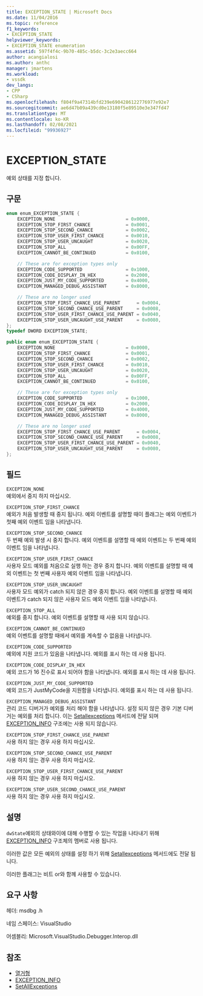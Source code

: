 ```yaml
---
title: EXCEPTION_STATE | Microsoft Docs
ms.date: 11/04/2016
ms.topic: reference
f1_keywords:
- EXCEPTION_STATE
helpviewer_keywords:
- EXCEPTION_STATE enumeration
ms.assetid: 597f4f4c-9b70-485c-b5dc-3c2e3aecc664
author: acangialosi
ms.author: anthc
manager: jmartens
ms.workload:
- vssdk
dev_langs:
- CPP
- CSharp
ms.openlocfilehash: f804f9a47314bfd239e6904286122776977e92e7
ms.sourcegitcommit: ae6d47b09a439cd0e13180f5e89510e3e347fd47
ms.translationtype: MT
ms.contentlocale: ko-KR
ms.lasthandoff: 02/08/2021
ms.locfileid: "99936927"
---
```

# <a name="exception_state"></a>EXCEPTION_STATE
예외 상태를 지정 합니다.

## <a name="syntax"></a>구문

```cpp
enum enum_EXCEPTION_STATE {
    EXCEPTION_NONE                          = 0x0000,
    EXCEPTION_STOP_FIRST_CHANCE             = 0x0001,
    EXCEPTION_STOP_SECOND_CHANCE            = 0x0002,
    EXCEPTION_STOP_USER_FIRST_CHANCE        = 0x0010,
    EXCEPTION_STOP_USER_UNCAUGHT            = 0x0020,
    EXCEPTION_STOP_ALL                      = 0x00FF,
    EXCEPTION_CANNOT_BE_CONTINUED           = 0x0100,

    // These are for exception types only
    EXCEPTION_CODE_SUPPORTED                = 0x1000,
    EXCEPTION_CODE_DISPLAY_IN_HEX           = 0x2000,
    EXCEPTION_JUST_MY_CODE_SUPPORTED        = 0x4000,
    EXCEPTION_MANAGED_DEBUG_ASSISTANT       = 0x8000,

    // These are no longer used
    EXCEPTION_STOP_FIRST_CHANCE_USE_PARENT      = 0x0004,
    EXCEPTION_STOP_SECOND_CHANCE_USE_PARENT     = 0x0008,
    EXCEPTION_STOP_USER_FIRST_CHANCE_USE_PARENT = 0x0040,
    EXCEPTION_STOP_USER_UNCAUGHT_USE_PARENT     = 0x0080,
};
typedef DWORD EXCEPTION_STATE;
```

```csharp
public enum enum_EXCEPTION_STATE {
    EXCEPTION_NONE                          = 0x0000,
    EXCEPTION_STOP_FIRST_CHANCE             = 0x0001,
    EXCEPTION_STOP_SECOND_CHANCE            = 0x0002,
    EXCEPTION_STOP_USER_FIRST_CHANCE        = 0x0010,
    EXCEPTION_STOP_USER_UNCAUGHT            = 0x0020,
    EXCEPTION_STOP_ALL                      = 0x00FF,
    EXCEPTION_CANNOT_BE_CONTINUED           = 0x0100,

    // These are for exception types only
    EXCEPTION_CODE_SUPPORTED                = 0x1000,
    EXCEPTION_CODE_DISPLAY_IN_HEX           = 0x2000,
    EXCEPTION_JUST_MY_CODE_SUPPORTED        = 0x4000,
    EXCEPTION_MANAGED_DEBUG_ASSISTANT       = 0x8000,

    // These are no longer used
    EXCEPTION_STOP_FIRST_CHANCE_USE_PARENT      = 0x0004,
    EXCEPTION_STOP_SECOND_CHANCE_USE_PARENT     = 0x0008,
    EXCEPTION_STOP_USER_FIRST_CHANCE_USE_PARENT = 0x0040,
    EXCEPTION_STOP_USER_UNCAUGHT_USE_PARENT     = 0x0080,
};
```

## <a name="fields"></a>필드
`EXCEPTION_NONE`\
예외에서 중지 하지 마십시오.

`EXCEPTION_STOP_FIRST_CHANCE`\
예외가 처음 발생할 때 중지 됩니다. 예외 이벤트를 설명할 때이 플래그는 예외 이벤트가 첫째 예외 이벤트 임을 나타냅니다.

`EXCEPTION_STOP_SECOND_CHANCE`\
두 번째 예외 발생 시 중지 합니다. 예외 이벤트를 설명할 때 예외 이벤트는 두 번째 예외 이벤트 임을 나타냅니다.

`EXCEPTION_STOP_USER_FIRST_CHANCE`\
사용자 모드 예외를 처음으로 실행 하는 경우 중지 합니다. 예외 이벤트를 설명할 때 예외 이벤트는 첫 번째 사용자 예외 이벤트 임을 나타냅니다.

`EXCEPTION_STOP_USER_UNCAUGHT`\
사용자 모드 예외가 catch 되지 않은 경우 중지 합니다. 예외 이벤트를 설명할 때 예외 이벤트가 catch 되지 않은 사용자 모드 예외 이벤트 임을 나타냅니다.

`EXCEPTION_STOP_ALL`\
예외를 중지 합니다. 예외 이벤트를 설명할 때 사용 되지 않습니다.

`EXCEPTION_CANNOT_BE_CONTINUED`\
예외 이벤트를 설명할 때에서 예외를 계속할 수 없음을 나타냅니다.

`EXCEPTION_CODE_SUPPORTED`\
예외에 지원 코드가 있음을 나타냅니다. 예외를 표시 하는 데 사용 됩니다.

`EXCEPTION_CODE_DISPLAY_IN_HEX`\
예외 코드가 16 진수로 표시 되어야 함을 나타냅니다. 예외를 표시 하는 데 사용 됩니다.

`EXCEPTION_JUST_MY_CODE_SUPPORTED`\
예외 코드가 JustMyCode을 지원함을 나타냅니다. 예외를 표시 하는 데 사용 됩니다.

`EXCEPTION_MANAGED_DEBUG_ASSISTANT`\
관리 코드 디버거가 예외를 처리 해야 함을 나타냅니다. 설정 되지 않은 경우 기본 디버거는 예외를 처리 합니다. 이는 [Setallexceptions](../../../extensibility/debugger/reference/idebugengine3-setallexceptions.md) 메서드에 전달 되며 [EXCEPTION_INFO](../../../extensibility/debugger/reference/exception-info.md) 구조에는 사용 되지 않습니다.

`EXCEPTION_STOP_FIRST_CHANCE_USE_PARENT`\
사용 하지 않는 경우 사용 하지 마십시오.

`EXCEPTION_STOP_SECOND_CHANCE_USE_PARENT`\
사용 하지 않는 경우 사용 하지 마십시오.

`EXCEPTION_STOP_USER_FIRST_CHANCE_USE_PARENT`\
사용 하지 않는 경우 사용 하지 마십시오.

`EXCEPTION_STOP_USER_SECOND_CHANCE_USE_PARENT`\
사용 하지 않는 경우 사용 하지 마십시오.

## <a name="remarks"></a>설명
`dwState`예외의 상태와이에 대해 수행할 수 있는 작업을 나타내기 위해 [EXCEPTION_INFO](../../../extensibility/debugger/reference/exception-info.md) 구조체의 멤버로 사용 됩니다.

이러한 값은 모든 예외의 상태를 설정 하기 위해 [Setallexceptions](../../../extensibility/debugger/reference/idebugengine3-setallexceptions.md) 메서드에도 전달 됩니다.

이러한 플래그는 비트 or와 함께 사용할 수 있습니다.

## <a name="requirements"></a>요구 사항
헤더: msdbg .h

네임 스페이스: VisualStudio

어셈블리: Microsoft.VisualStudio.Debugger.Interop.dll

## <a name="see-also"></a>참조
- [열거형](../../../extensibility/debugger/reference/enumerations-visual-studio-debugging.md)
- [EXCEPTION_INFO](../../../extensibility/debugger/reference/exception-info.md)
- [SetAllExceptions](../../../extensibility/debugger/reference/idebugengine3-setallexceptions.md)
